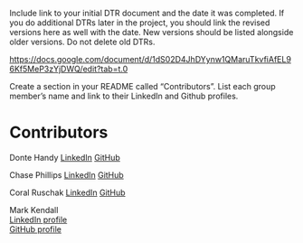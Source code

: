 <!-- # Futbol

Starter repository for the [Turing School](https://turing.edu/) Futbol project.

Deliverables
Your iteration deliverable is to create a README with the following. As you craft your answers, consider how you might talk about these same topics in a job interview after you graduate.

A 1-2 summary or bullet points outlining your plan for check-ins throughout the duration of the project.

A 2-4 sentence summary of your plan for project organization and workflow. This can include bullet points. If you plan to use a project management tool, please include a link to your project board.

A 2-3 sentence summary describing the different approaches your group discussed for project organization and how you collectively made a decision on which to use.

A 2-3 sentence summary describing your approach to the code design. -->

Include link to your initial DTR document and the date it was completed. If you do additional DTRs later in the project, you should link the revised versions here as well with the date. New versions should be listed alongside older versions. Do not delete old DTRs.

https://docs.google.com/document/d/1dS02D4JhDYynw1QMaruTkvfiAfEL96Kf5MeP3zYjDWQ/edit?tab=t.0


Create a section in your README called “Contributors”. List each group member’s name and link to their LinkedIn and Github profiles.


# Contributors #

Donte Handy 
[LinkedIn](https://www.linkedin.com/in/dontehandy/)
[GitHub](https://github.com/dontehandy)

Chase Phillips
[LinkedIn](https://www.linkedin.com/in/chase-phillips-001302111/)
[GitHub](https://github.com/ChasePhillips89)

Coral Ruschak
[LinkedIn](https://www.linkedin.com/in/coral-ruschak-682898170/)
[GitHub](https://github.com/Coralruschak)

Mark Kendall  
[LinkedIn profile](https://www.linkedin.com/in/mark-kendall-786b0b2a8/)  
[GitHub profile](https://github.com/mkendall42)  

<!-- # SimpleCov Setup

To monitor test coverage with SimpleCov, follow these steps:

1. Add SimpleCov to your Gemfile:
    ```ruby
    gem 'simplecov', require: false, group: :test
    ```

2. Run `bundle install` to install the gem.

3. At the top of your `test_helper.rb` or `spec_helper.rb` file, add the following lines:
    ```ruby
    require 'simplecov'
    SimpleCov.start
    ```

4. Run your tests as usual. SimpleCov will generate a coverage report in the `coverage` directory.
 -->
